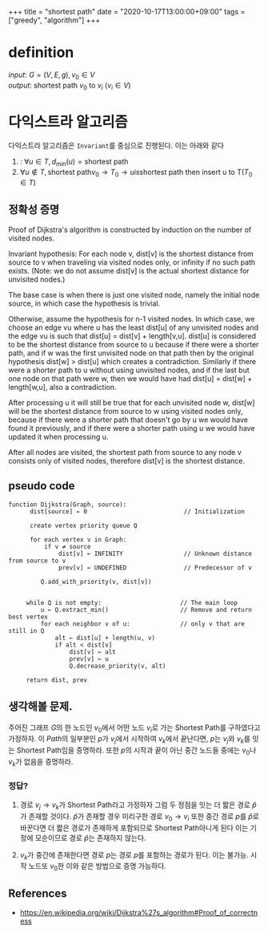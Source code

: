 +++
title = "shortest path"
date = "2020-10-17T13:00:00+09:00"
tags = ["greedy", "algorithm"]
+++

# definition

$input$: $G=(V,E,g), v_0 \in V$<br>
$output$: shortest path $v_0$ to $v_i$ $(v_i \in V)$

# 다익스트라 알고리즘
다익스트라 알고리즘은 `Invariant`를 중심으로 진행된다. 이는 아래와 같다

1. : $\forall{u} \in T, d_{min}(u) = \text{shortest path}$
2. $\forall{u} \notin T, \text{shortest path} v_0 \to T_0 \to u is \text{shortest path then insert u to T} (T_0 \in T)$

## 정확성 증명

Proof of Dijkstra's algorithm is constructed by induction on the number of visited nodes.

Invariant hypothesis: For each node v, dist[v] is the shortest distance from source to v when traveling via visited nodes only, or infinity if no such path exists. (Note: we do not assume dist[v] is the actual shortest distance for unvisited nodes.)

The base case is when there is just one visited node, namely the initial node source, in which case the hypothesis is trivial.

Otherwise, assume the hypothesis for n-1 visited nodes. In which case, we choose an edge vu where u has the least dist[u] of any unvisited nodes and the edge vu is such that dist[u] = dist[v] + length[v,u]. dist[u] is considered to be the shortest distance from source to u because if there were a shorter path, and if w was the first unvisited node on that path then by the original hypothesis dist[w] > dist[u] which creates a contradiction. Similarly if there were a shorter path to u without using unvisited nodes, and if the last but one node on that path were w, then we would have had dist[u] = dist[w] + length[w,u], also a contradiction.

After processing u it will still be true that for each unvisited node w, dist[w] will be the shortest distance from source to w using visited nodes only, because if there were a shorter path that doesn't go by u we would have found it previously, and if there were a shorter path using u we would have updated it when processing u.

After all nodes are visited, the shortest path from source to any node v consists only of visited nodes, therefore dist[v] is the shortest distance.

## pseudo code
```
function Dijkstra(Graph, source):
      dist[source] ← 0                           // Initialization

      create vertex priority queue Q

      for each vertex v in Graph:          
          if v ≠ source
              dist[v] ← INFINITY                 // Unknown distance from source to v
              prev[v] ← UNDEFINED                // Predecessor of v

         Q.add_with_priority(v, dist[v])


     while Q is not empty:                      // The main loop
         u ← Q.extract_min()                    // Remove and return best vertex
         for each neighbor v of u:              // only v that are still in Q
             alt ← dist[u] + length(u, v)
             if alt < dist[v]
                 dist[v] ← alt
                 prev[v] ← u
                 Q.decrease_priority(v, alt)

     return dist, prev
```

## 생각해볼 문제.

주어진 그래프 $G$의 한 노드인 $v_0$에서 어떤 노드 $v_i$로 가는 $\text{Shortest Path}$를 구하였다고 가정하자.
이 $Path$의 일부분인 $p$가 $v_j$에서 시작하여 $v_k$에서 끝난다면, $p$는 $v_j$와 $v_k$를 잇는 $\text{Shortest Path}$임을 증명하라.
또한 $p$의 시작과 끝이 아닌 중간 노드들 중에는 $v_0$나 $v_k$가 없음을 증명하라.

### 정답?

1. 경로 $v_j \to v_k$가  $\text{Shortest Path}$라고 가정하자 그럼 두 정점을 잇는 더 짧은 경로 $\hat {p}$가 존재할 것이다.
$\hat {p}$가 존재할 경우 미리구한 경로 $v_0 \to v_i$ 또한 중간 경로 $p$를 $\hat {p}$로 바꾼다면 더 짧은 경로가 존재하게 포함되므로
$\text{Shortest Path}$아니게 된다 이는 기정에 모순이므로 경로 $\hat {p}$는 존재하지 않는다.

2. $v_k$가 중간에 존재한다면 경로 $p$는 경로 $p$를 포함하는 경로가 된다. 이는 불가능. 시작 노드또 $v_0$한 이와 같은 방법으로 증명 가능하다.

## References
- https://en.wikipedia.org/wiki/Dijkstra%27s_algorithm#Proof_of_correctness 